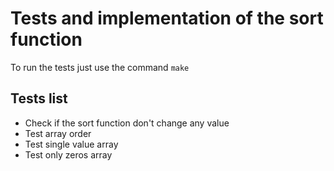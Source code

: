 # Tests and implementation of the sort function
To run the tests just use the command `make`
## Tests list
- Check if the sort function don't change any value
- Test array order
- Test single value array
- Test only zeros array
